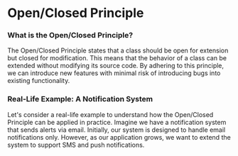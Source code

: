 # Open/Closed Principle

###  What is the Open/Closed Principle?
The Open/Closed Principle states that a class should be open for extension but closed for modification. This means that the behavior of a class can be extended without modifying its source code. By adhering to this principle, we can introduce new features with minimal risk of introducing bugs into existing functionality.

### Real-Life Example: A Notification System
Let's consider a real-life example to understand how the Open/Closed Principle can be applied in practice. Imagine we have a notification system that sends alerts via email. Initially, our system is designed to handle email notifications only. However, as our application grows, we want to extend the system to support SMS and push notifications.